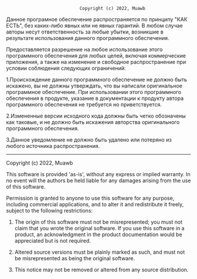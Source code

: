                                 Copyright (c) 2022, Muawb

Данное програмное обеспечение распространяется по принципу "КАК ЕСТЬ", без каких-либо явных или не явных гарантий. В любом случае авторы несут ответственность за любые убытки, возникшие в результате использования данного программного обеспечения. 

Предоставляется разрешение на любое использование этого программного обеспечения для любых целей, включая коммерческие приложения, а также на изменение и свободное распространение при условии соблюдения следующих ограничений: 

1.Происхождение данного программного обеспечение не должно быть искажено, вы не должны утверждать, что вы написали оригинальное программное обеспечение. При использовании этого программного обеспечения в продукте, указание в документации к продукту автора программного обеспечения не требуется но приветствуется. 

2.Измененные версии исходного кода должны быть четко обозначены как таковые, и не должно быть искажения авторства оригинального программного обеспечения. 

3.Данное уведомление не должно быть удалено или потеряно из любого источника распространения.

--------------------------------------------------

Copyright (c) 2022, Muawb

This software is provided 'as-is', without any express or implied
 warranty. In no event will the authors be held liable for any damages
 arising from the use of this software.

Permission is granted to anyone to use this software for any purpose,
 including commercial applications, and to alter it and redistribute it
 freely, subject to the following restrictions:

1. The origin of this software must not be misrepresented; you must not
 claim that you wrote the original software. If you use this software
 in a product, an acknowledgment in the product documentation would be
 appreciated but is not required.

2. Altered source versions must be plainly marked as such, and must not be
 misrepresented as being the original software.

3. This notice may not be removed or altered from any source
 distribution.